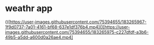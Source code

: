 # weathr app
()[https://user-images.githubusercontent.com/75394655/183265967-1f9d0737-7a01-4161-bf68-637e1df376b4.mp4]()[https://user-images.githubusercontent.com/75394655/183265975-c227dfdf-a3b6-49b5-a5dd-a600d0a26ae4.mp4]
